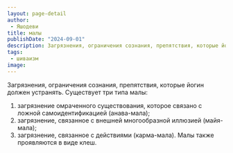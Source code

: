 ```yaml
---
layout: page-detail
author:
 - Яшодеви
title: малы
publishDate: "2024-09-01"
description: Загрязнения, ограничения сознания, препятствия, которые йогин должен устранять. Существует три типа малы
tags:
 - шиваизм
image: 
---
```


Загрязнения, ограничения сознания, препятствия, которые йогин должен устранять. Существует три типа малы:
1) загрязнение омраченного существования, которое связано с ложной самоидентификацией (анава-мала);
2) загрязнение, связанное с внешней многообразной иллюзией (майя-мала);
3) загрязнение, связанное с действиями (карма-мала). Малы также проявляются в виде клеш.

